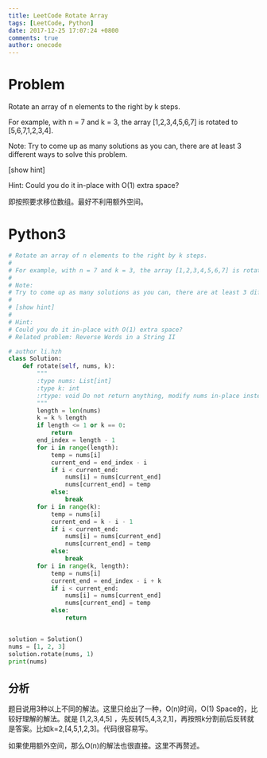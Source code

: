 ```yaml
---
title: LeetCode Rotate Array
tags: [LeetCode, Python]
date: 2017-12-25 17:07:24 +0800
comments: true
author: onecode
---
```

# Problem

Rotate an array of n elements to the right by k steps.

For example, with n = 7 and k = 3, the array [1,2,3,4,5,6,7] is rotated to [5,6,7,1,2,3,4].

Note:
Try to come up as many solutions as you can, there are at least 3 different ways to solve this problem.

[show hint]

Hint:
Could you do it in-place with O(1) extra space?

即按照要求移位数组。最好不利用额外空间。

<!--break-->

# Python3

``` python
# Rotate an array of n elements to the right by k steps.
#
# For example, with n = 7 and k = 3, the array [1,2,3,4,5,6,7] is rotated to [5,6,7,1,2,3,4].
#
# Note:
# Try to come up as many solutions as you can, there are at least 3 different ways to solve this problem.
#
# [show hint]
#
# Hint:
# Could you do it in-place with O(1) extra space?
# Related problem: Reverse Words in a String II

# author li.hzh
class Solution:
    def rotate(self, nums, k):
        """
        :type nums: List[int]
        :type k: int
        :rtype: void Do not return anything, modify nums in-place instead.
        """
        length = len(nums)
        k = k % length
        if length <= 1 or k == 0:
            return
        end_index = length - 1
        for i in range(length):
            temp = nums[i]
            current_end = end_index - i
            if i < current_end:
                nums[i] = nums[current_end]
                nums[current_end] = temp
            else:
                break
        for i in range(k):
            temp = nums[i]
            current_end = k - i - 1
            if i < current_end:
                nums[i] = nums[current_end]
                nums[current_end] = temp
            else:
                break
        for i in range(k, length):
            temp = nums[i]
            current_end = end_index - i + k
            if i < current_end:
                nums[i] = nums[current_end]
                nums[current_end] = temp
            else:
                return


solution = Solution()
nums = [1, 2, 3]
solution.rotate(nums, 1)
print(nums)

```


## 分析

题目说用3种以上不同的解法。这里只给出了一种，O(n)时间，O(1) Space的，比较好理解的解法。就是
[1,2,3,4,5] ，先反转[5,4,3,2,1]，再按照k分割前后反转就是答案。比如k=2,[4,5,1,2,3]。代码很容易写。

如果使用额外空间，那么O(n)的解法也很直接。这里不再赘述。
